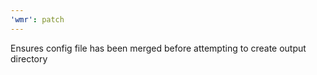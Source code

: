 ```yaml
---
'wmr': patch
---
```


Ensures config file has been merged before attempting to create output directory
